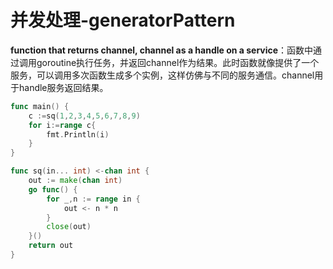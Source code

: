 ﻿# 并发处理-generatorPattern #

**function that returns channel, channel as a handle on a service**：函数中通过调用goroutine执行任务，并返回channel作为结果。此时函数就像提供了一个服务，可以调用多次函数生成多个实例，这样仿佛与不同的服务通信。channel用于handle服务返回结果。

```go
func main() {
	c :=sq(1,2,3,4,5,6,7,8,9)
	for i:=range c{
		fmt.Println(i)
	}
}

func sq(in... int) <-chan int {
	out := make(chan int)
	go func() {
		for _,n := range in {
			out <- n * n
		}
		close(out)
	}()
	return out
}
```